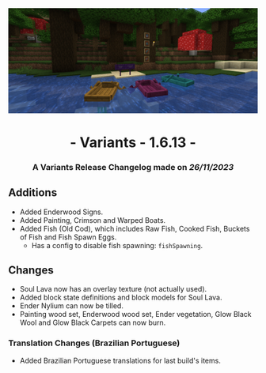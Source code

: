 <div style="text-align: center;"> <img src=ChangelogPhoto.png width="1500"> </div>

# <div style="text-align: center;">- Variants - 1.6.13 -</div>
### <div style="text-align: center;">A Variants Release Changelog made on *26/11/2023*</div>

## Additions
- Added Enderwood Signs.
- Added Painting, Crimson and Warped Boats.
- Added Fish (Old Cod), which includes Raw Fish, Cooked Fish, Buckets of Fish and Fish Spawn Eggs.
  - Has a config to disable fish spawning: `fishSpawning`.

## Changes
- Soul Lava now has an overlay texture (not actually used).
- Added block state definitions and block models for Soul Lava.
- Ender Nylium can now be tilled.
- Painting wood set, Enderwood wood set, Ender vegetation, Glow Black Wool and Glow Black Carpets can now burn.

### Translation Changes (Brazilian Portuguese)
- Added Brazilian Portuguese translations for last build's items.